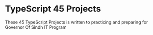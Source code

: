# TypeScript 45 Projects
 These 45 TypeScript Projects  is written to practicing and preparing for Governor Of  Sindh IT Program 
